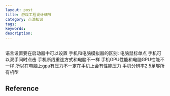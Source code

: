 ```yaml
---
layout: post
title: 游戏工程设计细节
category: 点滴知识
tags: 
keywords: 
description: 
---
```



##

语言设置要在启动器中可以设置
手机和电脑模拟器的区别:
电脑鼠标单点 手机可以双手同时点击
手机断线重连方式和电脑不一样
手机GPU性能和电脑GPU性能不一样 所以在电脑上gpu有压力不一定在手机上会有性能压力
手机分辨率2.5足够所有机型

## Reference

